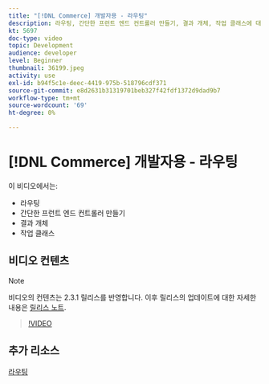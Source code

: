 ```yaml
---
title: "[!DNL Commerce] 개발자용 - 라우팅"
description: 라우팅, 간단한 프런트 엔드 컨트롤러 만들기, 결과 개체, 작업 클래스에 대해 알아봅니다.
kt: 5697
doc-type: video
topic: Development
audience: developer
level: Beginner
thumbnail: 36199.jpeg
activity: use
exl-id: b94f5c1e-deec-4419-975b-518796cdf371
source-git-commit: e8d2631b31319701beb327f42fdf1372d9dad9b7
workflow-type: tm+mt
source-wordcount: '69'
ht-degree: 0%

---
```


# [!DNL Commerce] 개발자용 - 라우팅

이 비디오에서는:

- 라우팅
- 간단한 프런트 엔드 컨트롤러 만들기
- 결과 개체
- 작업 클래스

## 비디오 컨텐츠

>[!NOTE]
>
>비디오의 컨텐츠는 2.3.1 릴리스를 반영합니다. 이후 릴리스의 업데이트에 대한 자세한 내용은 [릴리스 노트](https://experienceleague.adobe.com/docs/commerce-operations/release/notes/overview.html).

>[!VIDEO](https://video.tv.adobe.com/v/36199?quality=12&learn=on)

## 추가 리소스

[라우팅](https://developer.adobe.com/commerce/php/development/components/routing/)
